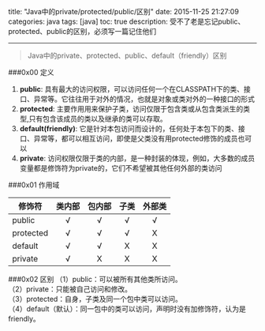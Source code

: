 title: "Java中的private/protected/public/区别"
date: 2015-11-25 21:27:09
categories: java
tags: [java]
toc: true
description: 受不了老是忘记public、protected、public的区别，必须写一篇记住他们

---

>Java中的private、protected、public、default（friendly）区别

###0x00 定义
1. **public**: 具有最大的访问权限，可以访问任何一个在CLASSPATH下的类、接口、异常等。它往往用于对外的情况，也就是对象或类对外的一种接口的形式
2. **protected**: 主要作用用来保护子类，访问仅限于包含类或从包含类派生的类型,只有包含该成员的类以及继承的类可以存取。
3. **default(friendly)**: 它是针对本包访问而设计的，任何处于本包下的类、接口、异常等，都可以相互访问，即使是父类没有用protected修饰的成员也可以
4. **private**: 访问权限仅限于类的内部，是一种封装的体现，例如，大多数的成员变量都是修饰符为private的，它们不希望被其他任何外部的类访问


###0x01 作用域  

|  修饰符    | 类内部  | 包内部  | 子类    | 外部类  |
| --------- |:------:|:------:|:------:|:------:|
| public    | √      | √      | √      | √      |
| protected | √      | √      | √      | X      |
| default   | √      | √      | X      | X      |
| private   | √      | X      | X      | X      |
 

###0x02 区别
（1）public：可以被所有其他类所访问。   
（2）private：只能被自己访问和修改。   
（3）protected：自身，子类及同一个包中类可以访问。   
（4）default（默认）：同一包中的类可以访问，声明时没有加修饰符，认为是friendly。
